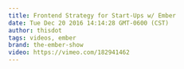 ```yaml
---
title: Frontend Strategy for Start-Ups w/ Ember
date: Tue Dec 20 2016 14:14:28 GMT-0600 (CST)
author: thisdot
tags: videos, ember
brand: the-ember-show
video: https://vimeo.com/182941462
---
```

